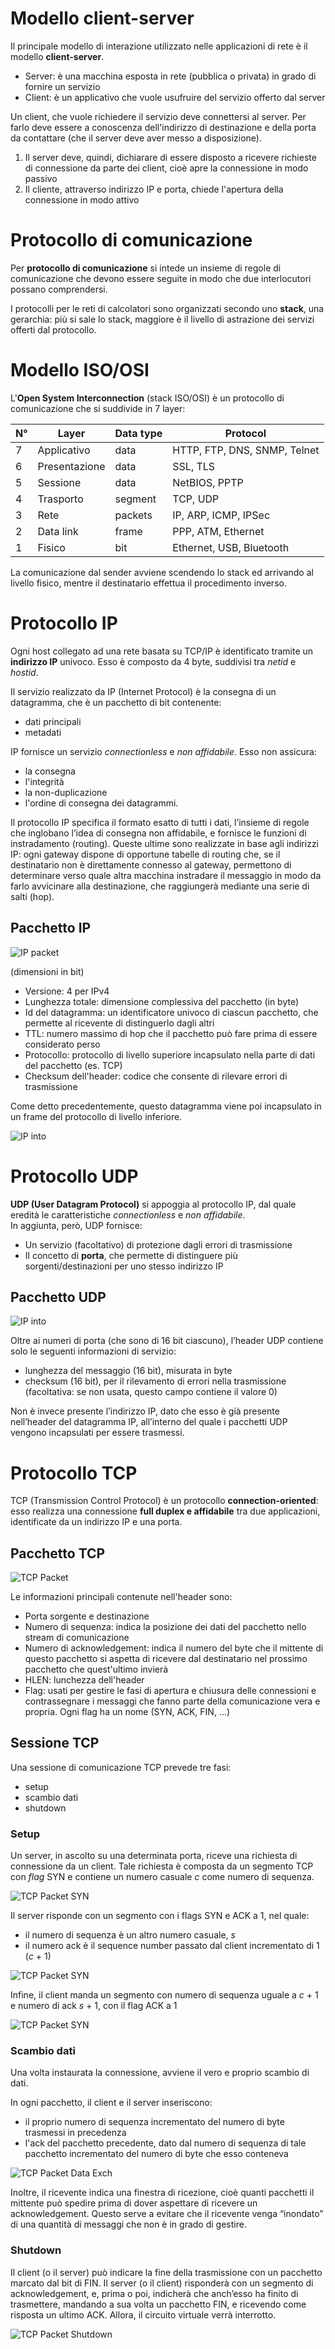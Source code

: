 # Modello client-server
Il principale modello di interazione utilizzato nelle applicazioni di rete è il modello <b>client-server</b>.

- Server: è una macchina esposta in rete (pubblica o privata) in grado di fornire un servizio
- Client: è un applicativo che vuole usufruire del servizio offerto dal server

Un client, che vuole richiedere il servizio deve connettersi al server.
Per farlo deve essere a conoscenza dell'indirizzo di destinazione e della porta da contattare (che il server deve aver messo a disposizione).

1. Il server deve, quindi, dichiarare di essere disposto a ricevere richieste di connessione da parte dei client, cioè apre la connessione in modo passivo
2. Il cliente, attraverso indirizzo IP e porta, chiede l'apertura della connessione in modo attivo

# Protocollo di comunicazione
Per <b>protocollo di comunicazione</b> si intede un insieme di regole di comunicazione che devono essere seguite in modo che due interlocutori possano comprendersi.

I protocolli per le reti di calcolatori sono organizzati secondo uno <b>stack</b>, una gerarchia: più si sale lo stack, maggiore è il livello di astrazione dei servizi offerti dal protocollo.

# Modello ISO/OSI
L'<b>Open System Interconnection</b> (stack ISO/OSI) è un protocollo di comunicazione che si suddivide in 7 layer:

| N°| Layer         | Data type | Protocol                     | 
| - | ------------- | --------- | ---------------------------- | 
| 7 | Applicativo   | data      | HTTP, FTP, DNS, SNMP, Telnet |
| 6 | Presentazione | data      | SSL, TLS                     |
| 5 | Sessione      | data      | NetBIOS, PPTP                |
| 4 | Trasporto     | segment   | TCP, UDP                     |
| 3 | Rete          | packets   | IP, ARP, ICMP, IPSec         |
| 2 | Data link     | frame     | PPP, ATM, Ethernet           |
| 1 | Fisico        | bit       | Ethernet, USB, Bluetooth     |

La comunicazione dal sender avviene scendendo lo stack ed arrivando al livello fisico, mentre il destinatario effettua il procedimento inverso.

# Protocollo IP
Ogni host collegato ad una rete basata su TCP/IP è identificato tramite un <b>indirizzo IP</b> univoco.
Esso è composto da 4 byte, suddivisi tra _netid_ e _hostid_.

Il servizio realizzato da IP (Internet Protocol) è la consegna di un datagramma, che è un pacchetto di bit contenente:
- dati principali
- metadati

IP fornisce un servizio _connectionless_ e _non affidabile_. Esso non assicura:
- la consegna
- l'integrità
- la non-duplicazione
- l'ordine di consegna
dei datagrammi.

Il protocollo IP specifica il formato esatto di tutti i dati, l’insieme di regole che inglobano l’idea di consegna non affidabile, e fornisce le funzioni di instradamento (routing). Queste ultime sono realizzate in base agli indirizzi IP: ogni gateway dispone di opportune tabelle di routing che, se il destinatario non è direttamente connesso al gateway, permettono di determinare verso quale altra macchina instradare il messaggio in modo da farlo avvicinare alla destinazione, che raggiungerà mediante una serie di salti (hop).

## Pacchetto IP

![IP packet](/assets/programmazione_concorrente_e_distribuita/ip_packet.png)

(dimensioni in bit)

- Versione: 4 per IPv4
- Lunghezza totale: dimensione complessiva del pacchetto (in byte)
- Id del datagramma: un identificatore univoco di ciascun pacchetto, che permette al ricevente di distinguerlo dagli altri
- TTL: numero massimo di hop che il pacchetto può fare prima di essere considerato perso
- Protocollo: protocollo di livello superiore incapsulato nella parte di dati del pacchetto (es. TCP)
- Checksum dell'header: codice che consente di rilevare errori di trasmissione

Come detto precedentemente, questo datagramma viene poi incapsulato in un frame del protocollo di livello inferiore.

![IP into](/assets/programmazione_concorrente_e_distribuita/ip_into.png)


# Protocollo UDP
<b>UDP (User Datagram Protocol)</b> si appoggia al protocollo IP, dal quale eredità le caratteristiche _connectionless_ e _non affidabile_.<br>
In aggiunta, però, UDP fornisce:

- Un servizio (facoltativo) di protezione dagli errori di trasmissione
- Il concetto di <b>porta</b>, che permette di distinguere più sorgenti/destinazioni per uno stesso indirizzo IP

## Pacchetto UDP

![IP into](/assets/programmazione_concorrente_e_distribuita/udp_packet.png)

Oltre ai numeri di porta (che sono di 16 bit ciascuno), l’header UDP contiene solo le seguenti informazioni di servizio:
- lunghezza del messaggio (16 bit), misurata in byte
- checksum (16 bit), per il rilevamento di errori nella trasmissione (facoltativa: se non usata, questo campo contiene il valore 0)

Non è invece presente l’indirizzo IP, dato che esso è già presente nell’header del datagramma IP, all’interno del quale i pacchetti UDP vengono incapsulati per essere trasmessi.

# Protocollo TCP

TCP (Transmission Control Protocol) è un protocollo <b>connection-oriented</b>: esso realizza una connessione <b>full duplex e affidabile</b> tra due applicazioni, identificate da un indirizzo IP e una porta.

## Pacchetto TCP

![TCP Packet](/assets/programmazione_concorrente_e_distribuita/tcp_packet.png)

Le informazioni principali contenute nell'header sono:
- Porta sorgente e destinazione
- Numero di sequenza: indica la posizione dei dati del pacchetto nello stream di comunicazione
- Numero di acknowledgement: indica il numero del byte che il mittente di questo pacchetto si aspetta di ricevere dal destinatario nel prossimo pacchetto che quest'ultimo invierà
- HLEN: lunchezza dell'header
- Flag: usati per gestire le fasi di apertura e chiusura delle connessioni e contrassegnare i messaggi che fanno parte della comunicazione vera e propria. Ogni flag ha un nome (SYN, ACK, FIN, ...)

## Sessione TCP
Una sessione di comunicazione TCP prevede tre fasi:
- setup
- scambio dati
- shutdown

### Setup
Un server, in ascolto su una determinata porta, riceve una richiesta di connessione da un client. Tale richiesta è composta da un segmento TCP con _flag_ SYN e contiene un numero casuale _c_ come numero di sequenza.

![TCP Packet SYN](/assets/programmazione_concorrente_e_distribuita/syn_client_to_srv.png)

Il server risponde con un segmento con i flags SYN e ACK a 1, nel quale:

- il numero di sequenza è un altro numero casuale, _s_
- il numero ack è il sequence number passato dal client incrementato di 1 (_c_ + 1)

![TCP Packet SYN](/assets/programmazione_concorrente_e_distribuita/syn_srv_to_client.png)

Infine, il client manda un segmento con numero di sequenza uguale a _c_ + 1 e numero di ack _s_ + 1, con il flag ACK a 1

![TCP Packet SYN](/assets/programmazione_concorrente_e_distribuita/ack_client_to_srv.png)


### Scambio dati
Una volta instaurata la connessione, avviene il vero e proprio scambio di dati.

In ogni pacchetto, il client e il server inseriscono:
- il proprio numero di sequenza incrementato del numero di byte trasmessi in precedenza
- l'ack del pacchetto precedente, dato dal numero di sequenza di tale pacchetto incrementato del numero di byte che esso conteneva

![TCP Packet Data Exch](/assets/programmazione_concorrente_e_distribuita/eg_data_exch.png)

Inoltre, il ricevente indica una finestra di ricezione, cioè quanti pacchetti il mittente può spedire prima di dover aspettare di ricevere un acknowledgement. Questo serve a evitare che il ricevente venga “inondato” di una quantità di messaggi che non è in grado di gestire.

### Shutdown
Il client (o il server) può indicare la fine della trasmissione con un pacchetto marcato dal bit di FIN. Il server (o il client) risponderà con un segmento di acknowledgement, e, prima o poi, indicherà che anch’esso ha finito di trasmettere, mandando a sua volta un pacchetto FIN, e ricevendo come risposta un ultimo ACK. Allora, il circuito virtuale verrà interrotto.

![TCP Packet Shutdown](/assets/programmazione_concorrente_e_distribuita/tcp_shutdown.png)
